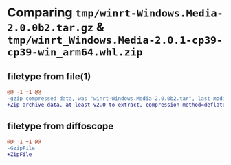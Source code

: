 # Comparing `tmp/winrt-Windows.Media-2.0.0b2.tar.gz` & `tmp/winrt_Windows.Media-2.0.1-cp39-cp39-win_arm64.whl.zip`

## filetype from file(1)

```diff
@@ -1 +1 @@
-gzip compressed data, was "winrt-Windows.Media-2.0.0b2.tar", last modified: Sat Dec  2 18:23:18 2023, max compression
+Zip archive data, at least v2.0 to extract, compression method=deflate
```

## filetype from diffoscope

```diff
@@ -1 +1 @@
-GzipFile
+ZipFile
```

